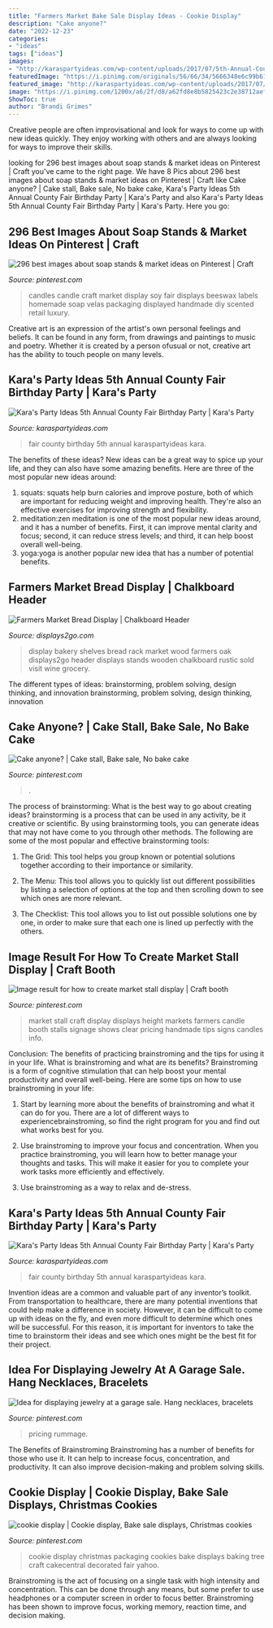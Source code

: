 ```yaml
---
title: "Farmers Market Bake Sale Display Ideas - Cookie Display"
description: "Cake anyone?"
date: "2022-12-23"
categories:
- "ideas"
tags: ["ideas"]
images:
- "http://karaspartyideas.com/wp-content/uploads/2017/07/5th-Annual-County-Fair-Birthday-Party-via-Karas-Party-Ideas-KarasPartyIdeas.com29.jpg"
featuredImage: "https://i.pinimg.com/originals/56/66/34/5666348e6c99b612b2d69fb94ba2ac64.jpg"
featured_image: "http://karaspartyideas.com/wp-content/uploads/2017/07/5th-Annual-County-Fair-Birthday-Party-via-Karas-Party-Ideas-KarasPartyIdeas.com29.jpg"
image: "https://i.pinimg.com/1200x/a6/2f/d8/a62fd8e8b5825423c2e38712aef2181a.jpg"
ShowToc: true
author: "Brandi Grimes"
---
```



Creative people are often improvisational and look for ways to come up with new ideas quickly. They enjoy working with others and are always looking for ways to improve their skills.

	

		
looking for 296 best images about soap stands &amp; market ideas on Pinterest | Craft you've came to the right page. We have 8 Pics about 296 best images about soap stands &amp; market ideas on Pinterest | Craft like Cake anyone? | Cake stall, Bake sale, No bake cake, Kara&#039;s Party Ideas 5th Annual County Fair Birthday Party | Kara&#039;s Party and also Kara&#039;s Party Ideas 5th Annual County Fair Birthday Party | Kara&#039;s Party. Here you go:
		
    
## 296 Best Images About Soap Stands &amp; Market Ideas On Pinterest | Craft

<img loading=lazy src="https://s-media-cache-ak0.pinimg.com/736x/50/56/89/50568906de8735a1fece3436e143bcb3.jpg" onerror="this.onerror=null;this.src='https://tse1.mm.bing.net/th?id=OIP.yLoCPn7urvRRe5oIJqZKHgHaNK&amp;pid=15.1';" alt="296 best images about soap stands &amp; market ideas on Pinterest | Craft">

_Source: pinterest.com_

>candles candle craft market display soy fair displays beeswax labels homemade soap velas packaging displayed handmade diy scented retail luxury. 

	

Creative art is an expression of the artist's own personal feelings and beliefs. It can be found in any form, from drawings and paintings to music and poetry. Whether it is created by a person ofusual or not, creative art has the ability to touch people on many levels.

    
## Kara&#039;s Party Ideas 5th Annual County Fair Birthday Party | Kara&#039;s Party

<img loading=lazy src="https://karaspartyideas.com/wp-content/uploads/2017/07/5th-Annual-County-Fair-Birthday-Party-via-Karas-Party-Ideas-KarasPartyIdeas.com33.jpg" onerror="this.onerror=null;this.src='https://tse4.mm.bing.net/th?id=OIP.JZnX03fgHgi4YSvNtvwdNQHaLH&amp;pid=15.1';" alt="Kara&#039;s Party Ideas 5th Annual County Fair Birthday Party | Kara&#039;s Party">

_Source: karaspartyideas.com_

>fair county birthday 5th annual karaspartyideas kara. 

	

The benefits of these ideas?
New ideas can be a great way to spice up your life, and they can also have some amazing benefits. Here are three of the most popular new ideas around: 
1. squats: squats help burn calories and improve posture, both of which are important for reducing weight and improving health. They're also an effective exercises for improving strength and flexibility. 
2. meditation:zen meditation is one of the most popular new ideas around, and it has a number of benefits. First, it can improve mental clarity and focus; second, it can reduce stress levels; and third, it can help boost overall well-being. 
3. yoga:yoga is another popular new idea that has a number of potential benefits.

    
## Farmers Market Bread Display | Chalkboard Header

<img loading=lazy src="http://cdn.displays2go.com/images/zoom/disrck4shf.rw_zoom.jpg" onerror="this.onerror=null;this.src='https://tse2.mm.bing.net/th?id=OIP.3rodLcHZzq_AdoUmms5FTgHaOc&amp;pid=15.1';" alt="Farmers Market Bread Display | Chalkboard Header">

_Source: displays2go.com_

>display bakery shelves bread rack market wood farmers oak displays2go header displays stands wooden chalkboard rustic sold visit wine grocery. 

	

The different types of ideas: brainstorming, problem solving, design thinking, and innovation
brainstorming, problem solving, design thinking, innovation

    
## Cake Anyone? | Cake Stall, Bake Sale, No Bake Cake

<img loading=lazy src="https://i.pinimg.com/originals/15/6f/b4/156fb4c64c58cf2821abb549ffa62d14.jpg" onerror="this.onerror=null;this.src='https://tse4.mm.bing.net/th?id=OIP.UEPHveFaLDFeJoROSnsJ-AHaKf&amp;pid=15.1';" alt="Cake anyone? | Cake stall, Bake sale, No bake cake">

_Source: pinterest.com_

>. 

	

The process of brainstorming: What is the best way to go about creating ideas?
brainstorming is a process that can be used in any activity, be it creative or scientific. By using brainstorming tools, you can generate ideas that may not have come to you through other methods. The following are some of the most popular and effective brainstorming tools:
1. The Grid: This tool helps you group known or potential solutions together according to their importance or similarity.

2. The Menu: This tool allows you to quickly list out different possibilities by listing a selection of options at the top and then scrolling down to see which ones are more relevant.

3. The Checklist: This tool allows you to list out possible solutions one by one, in order to make sure that each one is lined up perfectly with the others.

    
## Image Result For How To Create Market Stall Display | Craft Booth

<img loading=lazy src="https://i.pinimg.com/736x/a6/bc/c5/a6bcc50843a1646f912a2a692491d069.jpg" onerror="this.onerror=null;this.src='https://tse1.mm.bing.net/th?id=OIP.9fYlOE3mGWcjBcMdbFtgPgHaJu&amp;pid=15.1';" alt="Image result for how to create market stall display | Craft booth">

_Source: pinterest.com_

>market stall craft display displays height markets farmers candle booth stalls signage shows clear pricing handmade tips signs candles info. 

	

Conclusion: The benefits of practicing brainstroming and the tips for using it in your life.
What is brainstroming and what are its benefits? Brainstroming is a form of cognitive stimulation that can help boost your mental productivity and overall well-being. Here are some tips on how to use brainstroming in your life: 
1. Start by learning more about the benefits of brainstroming and what it can do for you. There are a lot of different ways to experiencebrainstroming, so find the right program for you and find out what works best for you. 

2. Use brainstroming to improve your focus and concentration. When you practice brainstroming, you will learn how to better manage your thoughts and tasks. This will make it easier for you to complete your work tasks more efficiently and effectively. 

3. Use brainstroming as a way to relax and de-stress.

    
## Kara&#039;s Party Ideas 5th Annual County Fair Birthday Party | Kara&#039;s Party

<img loading=lazy src="http://karaspartyideas.com/wp-content/uploads/2017/07/5th-Annual-County-Fair-Birthday-Party-via-Karas-Party-Ideas-KarasPartyIdeas.com29.jpg" onerror="this.onerror=null;this.src='https://tse2.mm.bing.net/th?id=OIP.D9lDCO63ZaJgEUKmwrFuHAHaLH&amp;pid=15.1';" alt="Kara&#039;s Party Ideas 5th Annual County Fair Birthday Party | Kara&#039;s Party">

_Source: karaspartyideas.com_

>fair county birthday 5th annual karaspartyideas kara. 

	

Invention ideas are a common and valuable part of any inventor’s toolkit. From transportation to healthcare, there are many potential inventions that could help make a difference in society. However, it can be difficult to come up with ideas on the fly, and even more difficult to determine which ones will be successful. For this reason, it is important for inventors to take the time to brainstorm their ideas and see which ones might be the best fit for their project.

    
## Idea For Displaying Jewelry At A Garage Sale. Hang Necklaces, Bracelets

<img loading=lazy src="https://i.pinimg.com/1200x/a6/2f/d8/a62fd8e8b5825423c2e38712aef2181a.jpg" onerror="this.onerror=null;this.src='https://tse1.mm.bing.net/th?id=OIP.4lfHjub5w5HIXnvcS9IJkwHaJ4&amp;pid=15.1';" alt="Idea for displaying jewelry at a garage sale. Hang necklaces, bracelets">

_Source: pinterest.com_

>pricing rummage. 

	

The Benefits of Brainstroming
Brainstroming has a number of benefits for those who use it. It can help to increase focus, concentration, and productivity. It can also improve decision-making and problem solving skills.

    
## Cookie Display | Cookie Display, Bake Sale Displays, Christmas Cookies

<img loading=lazy src="https://i.pinimg.com/originals/56/66/34/5666348e6c99b612b2d69fb94ba2ac64.jpg" onerror="this.onerror=null;this.src='https://tse3.mm.bing.net/th?id=OIP.sz6IPKO5s3AwJa6w_0XRNgHaJ4&amp;pid=15.1';" alt="cookie display | Cookie display, Bake sale displays, Christmas cookies">

_Source: pinterest.com_

>cookie display christmas packaging cookies bake displays baking tree craft cakecentral decorated fair yahoo. 

	

Brainstroming is the act of focusing on a single task with high intensity and concentration. This can be done through any means, but some prefer to use headphones or a computer screen in order to focus better. Brainstroming has been shown to improve focus, working memory, reaction time, and decision making.

